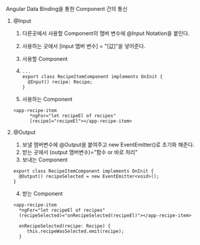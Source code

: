 ​							Angular Data Binding을 통한 Component 간의 통신

1. @Input

   1. 다른곳에서 사용할 Component의 맴버 변수에 @Input Notation을 붙인다.

   2. 사용하는 곳에서 [input 맴버 변수] = "[값]"을 넣어준다.

   3. 사용할 Component 

   4. ```
      ...
      export class RecipeItemComponent implements OnInit {
        @Input() recipe: Recipe;
      }
      ```

   4. 사용하는 Component 

   ```
   <app-recipe-item
         *ngFor="let recipeEl of recipes"
         [recipe]="recipeEl"></app-recipe-item>
   ```

   

2. @Output

   1. 보낼 맴버변수에 @Output을 붙여주고 new EventEmitter<Generic>()로 초기화 해준다. 
   2. 받는 곳에서 (output 맴버변수)="함수 or 바로 처리"
   3. 보내는 Component

   ```
   export class RecipeItemComponent implements OnInit {
     @Output() recipeSelected = new EventEmitter<void>();
   }
   ```

   4. 받는 Component

   ```
   <app-recipe-item
     *ngFor="let recipeEl of recipes"
     (recipeSelected)="onRecipeSelected(recipeEl)"></app-recipe-item>
     
     onRecipeSelected(recipe: Recipe) {
     	this.recipeWasSelected.emit(recipe);
     }
   ```